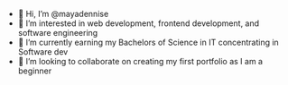- 👋 Hi, I’m @mayadennise
- 👀 I’m interested in web development, frontend development, and software engineering
- 🌱 I’m currently earning my Bachelors of Science in IT concentrating in Software dev
- 💞️ I’m looking to collaborate on creating my first portfolio as I am a beginner
<!---
mayadennise/mayadennise is a ✨ special ✨ repository because its `README.md` (this file) appears on your GitHub profile.
You can click the Preview link to take a look at your changes.
--->
